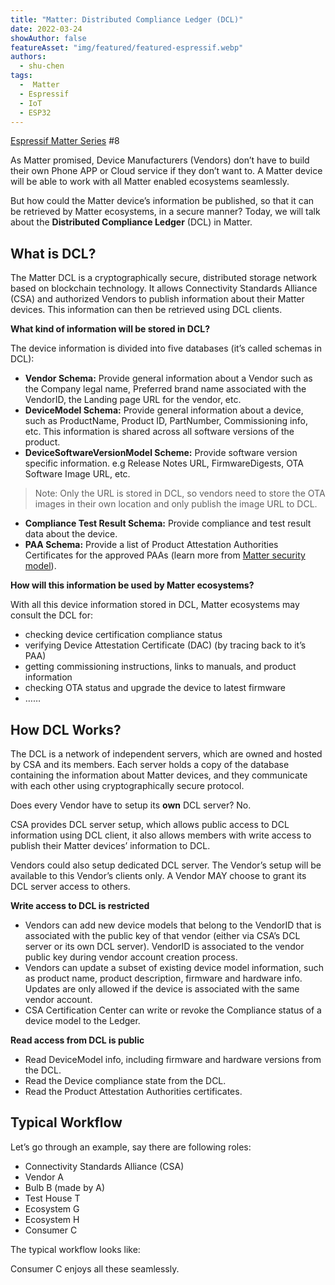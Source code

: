 ```yaml
---
title: "Matter: Distributed Compliance Ledger (DCL)"
date: 2022-03-24
showAuthor: false
featureAsset: "img/featured/featured-espressif.webp"
authors:
  - shu-chen
tags:
  -  Matter
  - Espressif
  - IoT
  - ESP32
---
```

[Espressif Matter Series](/blog/matter) #8

As Matter promised, Device Manufacturers (Vendors) don’t have to build their own Phone APP or Cloud service if they don’t want to. A Matter device will be able to work with all Matter enabled ecosystems seamlessly.

But how could the Matter device’s information be published, so that it can be retrieved by Matter ecosystems, in a secure manner? Today, we will talk about the __Distributed Compliance Ledger__  (DCL) in Matter.

## What is DCL?

The Matter DCL is a cryptographically secure, distributed storage network based on blockchain technology. It allows Connectivity Standards Alliance (CSA) and authorized Vendors to publish information about their Matter devices. This information can then be retrieved using DCL clients.

__What kind of information will be stored in DCL?__ 

The device information is divided into five databases (it’s called schemas in DCL):

- __Vendor Schema:__ Provide general information about a Vendor such as the Company legal name, Preferred brand name associated with the VendorID, the Landing page URL for the vendor, etc.
- __DeviceModel Schema:__ Provide general information about a device, such as ProductName, Product ID, PartNumber, Commissioning info, etc. This information is shared across all software versions of the product.
- __DeviceSoftwareVersionModel Scheme:__ Provide software version specific information. e.g Release Notes URL, FirmwareDigests, OTA Software Image URL, etc.

> Note: Only the URL is stored in DCL, so vendors need to store the OTA images in their own location and only publish the image URL to DCL.

- __Compliance Test Result Schema:__ Provide compliance and test result data about the device.
- __PAA Schema:__ Provide a list of Product Attestation Authorities Certificates for the approved PAAs (learn more from [Matter security model](/blog/matter-security-model)).

__How will this information be used by Matter ecosystems?__ 

With all this device information stored in DCL, Matter ecosystems may consult the DCL for:

- checking device certification compliance status
- verifying Device Attestation Certificate (DAC) (by tracing back to it’s PAA)
- getting commissioning instructions, links to manuals, and product information
- checking OTA status and upgrade the device to latest firmware
- ……

## How DCL Works?

The DCL is a network of independent servers, which are owned and hosted by CSA and its members. Each server holds a copy of the database containing the information about Matter devices, and they communicate with each other using cryptographically secure protocol.

Does every Vendor have to setup its __own__  DCL server? No.

CSA provides DCL server setup, which allows public access to DCL information using DCL client, it also allows members with write access to publish their Matter devices’ information to DCL.

Vendors could also setup dedicated DCL server. The Vendor’s setup will be available to this Vendor’s clients only. A Vendor MAY choose to grant its DCL server access to others.

__Write access to DCL is restricted__ 

- Vendors can add new device models that belong to the VendorID that is associated with the public key of that vendor (either via CSA’s DCL server or its own DCL server). VendorID is associated to the vendor public key during vendor account creation process.
- Vendors can update a subset of existing device model information, such as product name, product description, firmware and hardware info. Updates are only allowed if the device is associated with the same vendor account.
- CSA Certification Center can write or revoke the Compliance status of a device model to the Ledger.

__Read access from DCL is public__ 

- Read DeviceModel info, including firmware and hardware versions from the DCL.
- Read the Device compliance state from the DCL.
- Read the Product Attestation Authorities certificates.

## Typical Workflow

Let’s go through an example, say there are following roles:

- Connectivity Standards Alliance (CSA)
- Vendor A
- Bulb B (made by A)
- Test House T
- Ecosystem G
- Ecosystem H
- Consumer C

The typical workflow looks like:

Consumer C enjoys all these seamlessly.

